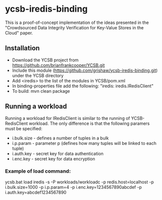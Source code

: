 # ycsb-iredis-binding

This is a proof-of-concept implementation of the ideas presented in the "Crowdsourced Data Integrity Verification for  Key-Value Stores in the Cloud" paper.

## Installation
* Download the YCSB project from https://github.com/brianfrankcooper/YCSB.git
* Include this module (https://github.com/grishaw/ycsb-iredis-binding.git) under the YCSB directory
* Add \<iredis\> to the list of the modules in YCSB/pom.xml
* In binding-properties file add the following: "iredis: iredis.IRedisClient"
* To build: mvn clean package

## Running a workload
Running a workload for IRedisClient is similar to the running of YCSB-RedisClient workload. 
The only difference is that the following paramers must be specified:
* i.bulk.size - defines a number of tuples in a bulk
* i.p.param - parameter p (defines how many tuples will be linked to each tuple)
* i.auth.key - secret key for data authentication
* i.enc.key - secret key for data encryption

### Example of load command:
ycsb.bat load iredis -s -P workloads/workloadc -p redis.host=localhost -p i.bulk.size=1000 -p i.p.param=4 -p i.enc.key=1234567890abcdef -p i.auth.key=abcdef1234567890
